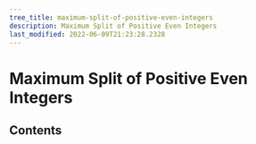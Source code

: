 ```yaml
---
tree_title: maximum-split-of-positive-even-integers
description: Maximum Split of Positive Even Integers
last_modified: 2022-06-09T21:23:28.2328
---
```


# Maximum Split of Positive Even Integers

## Contents
